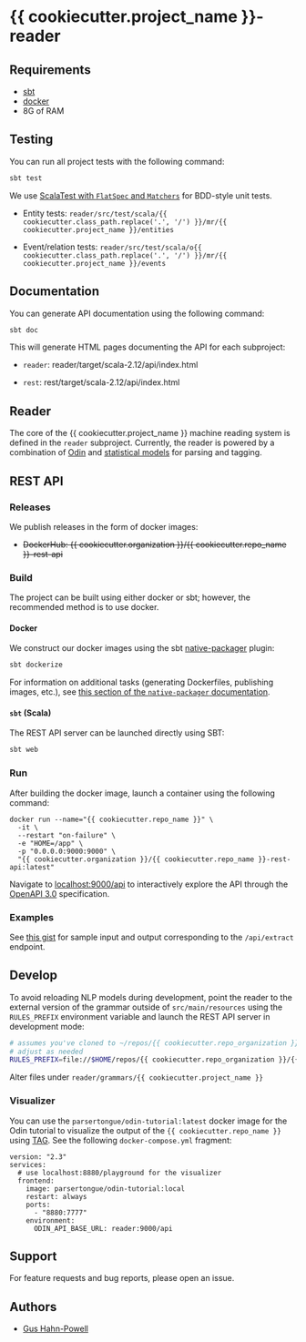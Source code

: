# {{ cookiecutter.project_name }}-reader

## Requirements

- [sbt](https://scala-sbt.org)
- [docker](https://docs.docker.com/get-docker)
- 8G of RAM

## Testing

You can run all project tests with the following command:

```scala
sbt test
```

We use [ScalaTest with `FlatSpec` and `Matchers`](https://www.scalatest.org/user_guide/using_matchers) for BDD-style unit tests.  

- Entity tests: `reader/src/test/scala/{{ cookiecutter.class_path.replace('.', '/') }}/mr/{{ cookiecutter.project_name }}/entities`

- Event/relation tests: `reader/src/test/scala/o{{ cookiecutter.class_path.replace('.', '/') }}/mr/{{ cookiecutter.project_name }}/events`



## Documentation

You can generate API documentation using the following command:

```scala
sbt doc
```

This will generate HTML pages documenting the API for each subproject:

- `reader`: reader/target/scala-2.12/api/index.html

- `rest`: rest/target/scala-2.12/api/index.html

## Reader

The core of the {{ cookiecutter.project_name }} machine reading system is defined in the `reader` subproject.  Currently, the reader is powered by a combination of [Odin](https://github.com/clu-ling/odin-tutorial) and [statistical models](http://clulab.github.io/processors/metal) for parsing and tagging.

## REST API

### Releases

We publish releases in the form of docker images:
- ~~DockerHub: {{ cookiecutter.organization }}/{{ cookiecutter.repo_name }}-rest-api~~

### Build

The project can be built using either docker or sbt; however, the recommended method is to use docker.

#### Docker

We construct our docker images using the sbt [native-packager](https://www.scala-sbt.org/sbt-native-packager/formats/docker.html) plugin:

```scala
sbt dockerize
```

For information on additional tasks (generating Dockerfiles, publishing images, etc.), see [this section of the `native-packager` documentation](https://www.scala-sbt.org/sbt-native-packager/formats/docker.html#tasks).

#### `sbt` (Scala)

The REST API server can be launched directly using SBT:

```scala
sbt web
```

### Run

After building the docker image, launch a container using the following command:

```docker
docker run --name="{{ cookiecutter.repo_name }}" \
  -it \
  --restart "on-failure" \
  -e "HOME=/app" \
  -p "0.0.0.0:9000:9000" \
  "{{ cookiecutter.organization }}/{{ cookiecutter.repo_name }}-rest-api:latest"
```

Navigate to [localhost:9000/api](http://localhost:9000/api) to interactively explore the API through the [OpenAPI 3.0](http://spec.openapis.org/oas/v3.0.3) specification.

### Examples

See [this gist](https://gist.github.com/myedibleenso/9241a4c9c71d29f148ef0b8c44602b60) for sample input and output corresponding to the `/api/extract` endpoint.

## Develop

To avoid reloading NLP models during development, point the reader to the external version of the grammar outside of 
`src/main/resources` using the `RULES_PREFIX` environment variable and launch the REST API server in development mode:
```bash
# assumes you've cloned to ~/repos/{{ cookiecutter.repo_organization }}/{{ cookiecutter.repo_name }}
# adjust as needed
RULES_PREFIX=file://$HOME/repos/{{ cookiecutter.repo_organization }}/{{ cookiecutter.repo_name }}/reader/grammars/{{ cookiecutter.project_name }} sbt web
```

Alter files under `reader/grammars/{{ cookiecutter.project_name }}`

### Visualizer

You can use the `parsertongue/odin-tutorial:latest` docker image for the Odin tutorial to visualize the output of the `{{ cookiecutter.repo_name }}` using [TAG](https://github.com/lum-ai/TAG).  See the following `docker-compose.yml` fragment:


```docker
version: "2.3"
services:
  # use localhost:8880/playground for the visualizer
  frontend:
    image: parsertongue/odin-tutorial:local
    restart: always
    ports:
      - "8880:7777"
    environment:
      ODIN_API_BASE_URL: reader:9000/api
```


## Support

For feature requests and bug reports, please open an issue.


## Authors

- [Gus Hahn-Powell](https://parsertongue.org/about)